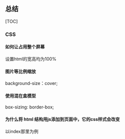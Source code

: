 ## 总结

[TOC]

### CSS

#### 如何让占用整个屏幕

设置html的宽高均为100%

#### 图片等比例缩放

background-size：cover;

#### 使用混在盒模型

box-sizing: border-box;

#### 为什么将 html 结构用js添加到页面中，它的css样式会改变

以index那里为例
